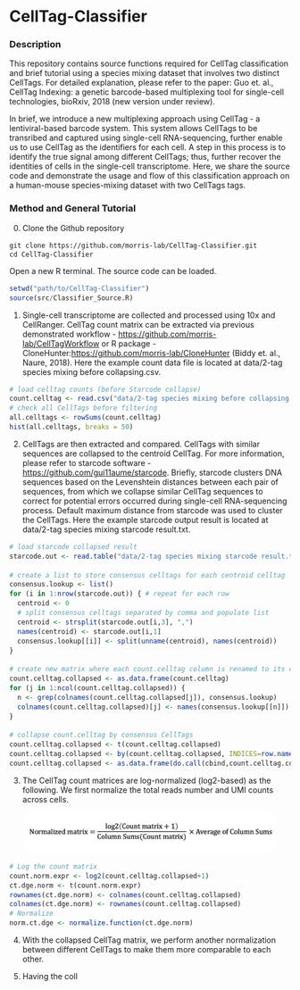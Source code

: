 # CellTag-Classifier

### Description
This repository contains source functions required for CellTag classification and brief tutorial using a species mixing dataset that involves two distinct CellTags. For detailed explanation, please refer to the paper: Guo et. al., CellTag Indexing: a genetic barcode-based multiplexing tool for single-cell technologies, bioRxiv, 2018 (new version under review).

In brief, we introduce a new multiplexing approach using CellTag - a lentiviral-based barcode system. This system allows CellTags to be transribed and captured using single-cell RNA-sequencing, further enable us to use CellTag as the identifiers for each cell. A step in this process is to identify the true signal among different CellTags; thus, further recover the identities of cells in the single-cell transcriptome. Here, we share the source code and demonstrate the usage and flow of this classification approach on a human-mouse species-mixing dataset with two CellTags tags.

### Method and General Tutorial
0. Clone the Github repository
```
git clone https://github.com/morris-lab/CellTag-Classifier.git
cd CellTag-Classifier
```
Open a new R terminal. The source code can be loaded.
```r
setwd("path/to/CellTag-Classifier")
source(src/Classifier_Source.R)
```

1. Single-cell transcriptome are collected and processed using 10x and CellRanger. CellTag count matrix can be extracted via previous demonstrated workflow - https://github.com/morris-lab/CellTagWorkflow or R package - CloneHunter:https://github.com/morris-lab/CloneHunter (Biddy et. al., Naure, 2018). Here the example count data file is located at data/2-tag species mixing before collapsing.csv.
```r
# load celltag counts (before Starcode collapse)
count.celltag <- read.csv("data/2-tag species mixing before collapsing.csv", header = TRUE, row.names=1, stringsAsFactors = F)
# check all CellTags before filtering
all.celltags <- rowSums(count.celltag)
hist(all.celltags, breaks = 50)
```
2. CellTags are then extracted and compared. CellTags with similar sequences are collapsed to the centroid CellTag. For more information, please refer to starcode software - https://github.com/gui11aume/starcode. Briefly, starcode clusters DNA sequences based on the Levenshtein distances between each pair of sequences, from which we collapse similar CellTag sequences to correct for potential errors occurred during single-cell RNA-sequencing process. Default maximum distance from starcode was used to cluster the CellTags. Here the example starcode output result is located at data/2-tag species mixing starcode result.txt.
```r
# load starcode collapsed result
starcode.out <- read.table("data/2-tag species mixing starcode result.txt", sep = "\t", stringsAsFactors=FALSE)

# create a list to store consensus celltags for each centroid celltag
consensus.lookup <- list()
for (i in 1:nrow(starcode.out)) { # repeat for each row
  centroid <- 0
  # split consensus celltags separated by comma and populate list
  centroid <- strsplit(starcode.out[i,3], ",")
  names(centroid) <- starcode.out[i,1]
  consensus.lookup[[i]] <- split(unname(centroid), names(centroid))
}

# create new matrix where each count.celltag column is renamed to its centroid CellTag
count.celltag.collapsed <- as.data.frame(count.celltag)
for (j in 1:ncol(count.celltag.collapsed)) {
  n <- grep(colnames(count.celltag.collapsed[j]), consensus.lookup)
  colnames(count.celltag.collapsed)[j] <- names(consensus.lookup[[n]])
}

# collapse count.celltag by consensus CellTags
count.celltag.collapsed <- t(count.celltag.collapsed)
count.celltag.collapsed <- by(count.celltag.collapsed, INDICES=row.names(count.celltag.collapsed), FUN=colSums)
count.celltag.collapsed <- as.data.frame(do.call(cbind,count.celltag.collapsed))
```

3. The CellTag count matrices are log-normalized (log2-based) as the following. We first normalize the total reads number and UMI counts across cells.
<p align="center">
  <img src="/equation/Normalization.png" height="72" width="450">
</p>

```r
# Log the count matrix
count.norm.expr <- log2(count.celltag.collapsed+1)
ct.dge.norm <- t(count.norm.expr)
rownames(ct.dge.norm) <- colnames(count.celltag.collapsed)
colnames(ct.dge.norm) <- rownames(count.celltag.collapsed)
# Normalize
norm.ct.dge <- normalize.function(ct.dge.norm)
```


4. With the collapsed CellTag matrix, we perform another normalization between different CellTags to make them more comparable to each other.

5. Having the coll


